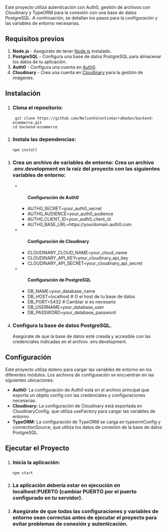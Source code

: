 Este proyecto utiliza autenticación con Auth0, gestión de archivos con Cloudinary y TypeORM para la conexión con una base de datos PostgreSQL. A continuación, se detallan los pasos para la configuración y las variables de entorno necesarias.

## Requisitos previos

1. **Node.js** - Asegúrate de tener [Node.js](https://nodejs.org/) instalado.
2. **PostgreSQL** - Configura una base de datos PostgreSQL para almacenar los datos de tu aplicación.
3. **Auth0** - Configura una cuenta en [Auth0](https://auth0.com/).
4. **Cloudinary** - Crea una cuenta en [Cloudinary](https://cloudinary.com/) para la gestión de imágenes.

## Instalación
<ol>
  <li>
    <h3>Clona el repositorio:</h3>
     <pre><code> git clone https://github.com/NelsonValentinGarroDadan/backend-ecommerce.git
cd backend-ecommerce</code></pre>
  </li>
  <li>
    <h3>Instala las dependencias:</h3>
    <pre><code>npm install</code></pre>
    
  </li>
  <li>
    <h3>Crea un archivo de variables de entorno: Crea un archivo .env.development en la raíz del proyecto con las siguientes variables de entorno:</h3>
    <ul>  
      <li>
        <ul>
          <h4>Configuración de Auth0</h4> 
        <li>AUTH0_SECRET=your_auth0_secret</li>
        <li>AUTH0_AUDIENCE=your_auth0_audience</li>
        <li>AUTH0_CLIENT_ID=your_auth0_client_id</li>
        <li>AUTH0_BASE_URL=https://yourdomain.auth0.com</li>
        </ul>
      </li>
      <li>
        <ul>
          <h4>Configuración de Cloudinary</h4>
          <li>CLOUDINARY_CLOUD_NAME=your_cloud_name</li>
          <li>CLOUDINARY_API_KEY=your_cloudinary_api_key</li>
          <li>CLOUDINARY_API_SECRET=your_cloudinary_api_secret</li>
        </ul>
      </li>
      <li>
        <ul>
        <h4>Configuración de PostgreSQL</h4> 
        <li>DB_NAME=your_database_name</li>
        <li>DB_HOST=localhost # O el host de tu base de datos</li>
        <li>DB_PORT=5432 # Cambiar si es necesario</li>
        <li>DB_USERNAME=your_database_user</li>
        <li>DB_PASSWORD=your_database_password</li>
        </ul>
      </li>
    </ul>
  </li>


  <li>
    <h3>Configura la base de datos PostgreSQL.</h3>
    Asegúrate de que la base de datos esté creada y accesible con las credenciales indicadas en el archivo .env.development.
  </li>
</ol>

## Configuración
Este proyecto utiliza dotenv para cargar las variables de entorno en los diferentes módulos. Los archivos de configuración se encuentran en las siguientes ubicaciones:
<ul>
  <li>
    <b>Auth0:</b> La configuración de Auth0 está en el archivo principal que exporta un objeto config con las credenciales y configuraciones necesarias.
  </li>
  <li>  
    <b>Cloudinary:</b> La configuración de Cloudinary está exportada en CloudinaryConfig, que utiliza useFactory para cargar las variables de entorno.
  </li>
  <li>
    <b>TypeORM:</b> La configuración de TypeORM se carga en typeormConfig y connectionSource, que utiliza los datos de conexión de la base de datos PostgreSQL.
  </li>
</ul>

## Ejecutar el Proyecto
<ol>
  <li>
    <h3>Inicia la aplicación:</h3>
    <pre><code>npm start</code></pre>
  </li>
  <li>
    <h3>La aplicación debería estar en ejecución en localhost:PUERTO (cambiar PUERTO por el puerto configurado en tu servidor).</h3>
  </li>
  <li>
    <h3>Asegúrate de que todas las configuraciones y variables de entorno sean correctas antes de ejecutar el proyecto para evitar problemas de conexión y autenticación.</h3>
  </li>
</ol>
